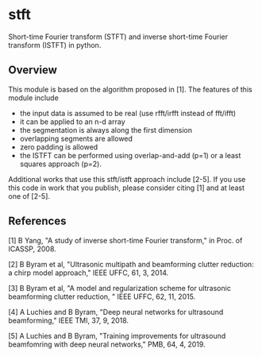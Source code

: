 # stft

Short-time Fourier transform (STFT) and inverse short-time Fourier transform (ISTFT) in python.

## Overview

This module is based on the algorithm proposed in [1]. The features of this module include

* the input data is assumed to be real (use rfft/irfft instead of fft/ifft)
* it can be applied to an n-d array
* the segmentation is always along the first dimension
* overlapping segments are allowed
* zero padding is allowed
* the ISTFT can be performed using overlap-and-add (p=1) or a least squares approach (p=2).

Additional works that use this stft/istft approach include [2-5]. If you use this code in work that you publish, please consider citing [1] and at least one of [2-5].

## References

[1] B Yang, "A study of inverse short-time Fourier transform," in Proc. of ICASSP, 2008.

[2] B Byram et al, "Ultrasonic multipath and beamforming clutter reduction: a chirp model approach," IEEE UFFC, 61, 3, 2014.

[3] B Byram et al, "A model and regularization scheme for ultrasonic beamforming clutter reduction, " IEEE UFFC, 62, 11, 2015.

[4] A Luchies and B Byram, "Deep neural networks for ultrasound beamforming," IEEE TMI, 37, 9, 2018.

[5] A Luchies and B Byram, "Training improvements for ultrasound beamfomring with deep neural networks," PMB, 64, 4, 2019.
